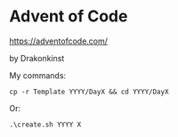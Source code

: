 # Advent of Code

<https://adventofcode.com/>

by Drakonkinst

My commands:

```console
cp -r Template YYYY/DayX && cd YYYY/DayX
```

Or:

```console
.\create.sh YYYY X
```
